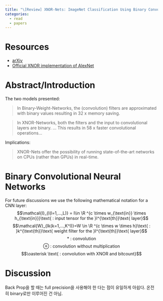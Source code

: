 ```yaml
---
title: "\[Review] XNOR-Nets: ImageNet Classification Using Binary Convolutional Neural Networks"
categories:
  - read
  - papers
---
```


# Resources
- [arXiv](https://arxiv.org/abs/1603.05279)
- [Official XNOR implementation of AlexNet](http://allenai.org/plato/xnornet)

# Abstract/Introduction
The two models presented:

> In Binary-Weight-Networks, the (convolution) filters are approximated with binary values resulting in 32 x memory saving.

> In XNOR-Networks, both the filters and the input to convolutional layers are binary. ... This results in 58 x faster convolutional operations...

Implications:
> XNOR-Nets offer the possibility of running state-of-the-art networks on CPUs (rather than GPUs) in real-time.

# Binary Convolutional Neural Networks

For future discussions we use the following mathematical notation for a CNN layer:
$$\mathcal{I}_{l(l=1,...,L)} = I\in \R ^{c \times w_{\text{in}} \times h_{\text{in}}}\text{ : input tensor for the }l^{\text{th}}\text{ layer}$$
$$\mathcal{W}_{lk(k=1,...,K^l)}=W \in \R ^{c \times w \times h}\text{ : }k^{\text{th}}\text{ weight filter for the }l^{\text{th}}\text{ layer}$$
$$\ast\text{ : convolution}$$
$$\oplus\text{ : convolution without multiplication}$$
$$\oasterisk \text{ : convolution with XNOR and bitcount}$$



# Discussion

Back Prop을 할 때는 full precision을 사용해야 한 다는 점이 유일하게 아쉽다. 온전히 binary로만 이루어진 건 아님.
